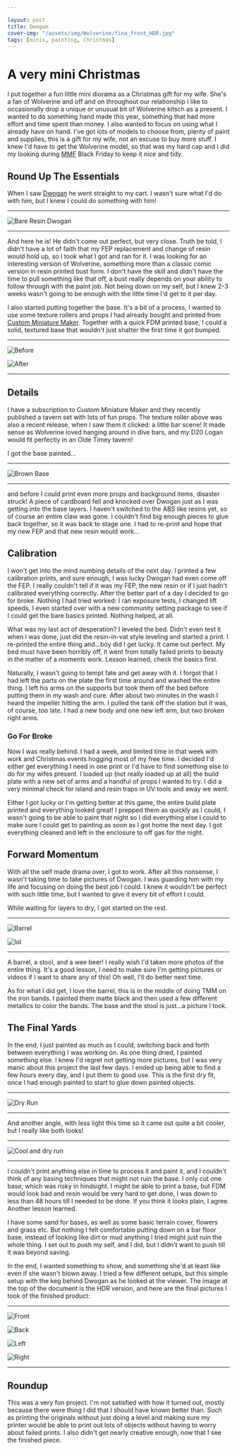 ```yaml
---

layout: post
title: Dwogan
cover-img: "/assets/img/Wolverine/fina_front_HDR.jpg"
tags: [minis, painting, Christmas]
---
```


# A very mini Christmas

I put together a fun little mini diorama as a Christmas gift for my wife. She's a fan of Wolverine and off and on throughout our relationship I like to occasionally drop a unique or unusual bit of Wolverine kitsch as a present. I wanted to do something hand made this year, something that had more effort and time spent than money. I also wanted to focus on using what I already have on hand. I've got lots of models to choose from, plenty of paint and supplies, this is a gift for my wife, not an excuse to buy more stuff. I knew I'd have to get the Wolverine model, so that was my hard cap and I did my looking during [MMF](https://www.myminifactory.com) Black Friday to keep it nice and tidy. 

## Round Up The Essentials

When I saw [Dwogan](https://www.myminifactory.com/object/3d-print-dwogan-mithrilclaw-raging-315971) he went straight to my cart. I wasn't sure what I'd do with him, but I knew I could do something with him!

---
![Bare Resin Dwogan](/assets/img/Wolverine/wolverine_prepped.jpg)

---
And here he is! He didn't come out perfect, but very close. Truth be told, I didn't have a lot of faith that my FEP replacement and change of resin would hold up, so I took what I got and ran for it. I was looking for an interesting version of Wolverine, something more than a classic comic version in resin printed bust form. I don't have the skill and didn't have the time to pull something like that off, a bust really depends on your ability to follow through with the paint job. Not being down on my self, but I knew 2-3 weeks wasn't going to be enough with the little time I'd get to it per day. 



I also started putting together the base. It's a bit of a process, I wanted to use some texture rollers and props I had already bought and printed from [Custom Miniature Maker](https://www.myminifactory.com/users/Custom%20Miniature%20Maker). Together with a quick FDM printed base, I could a solid, textured base that wouldn't just shatter the first time it got bumped. 

---
![Before](/assets/img/Wolverine/slug_rollers-1.jpg)  
  
![After](/assets/img/Wolverine/raw_base-2.jpg)

---

## Details

I have a subscription to Custom Miniature Maker and they recently published a tavern set with lots of fun props. The texture roller above was also a recent release, when I saw them it clicked: a little bar scene! It made sense as Wolverine loved hanging around in dive bars, and my D20 Logan would fit perfectly in an Olde Timey tavern!

I got the base painted...

---

![Brown Base](/assets/img/Wolverine/painted_bases-2.jpg)

---

and before I could print even more props and background items, disaster struck! A piece of cardboard fell and knocked over Dwogan just as I was getting into the base layers. I haven't switched to the ABS like resins yet, so of course an entire claw was gone. I couldn't find big enough pieces to glue back together, so it was back to stage one. I had to re-print and hope that my new FEP and that new resin would work...

## Calibration 

I won't get into the mind numbing details of the next day. I printed a few calibration prints, and sure enough, I was lucky Dwogan had even come off the FEP. I really couldn't tell if it was my FEP, the new resin or if I just hadn't calibrated everything correctly. After the better part of a day I decided to go for broke. Nothing I had tried worked: I ran exposure tests, I changed lift speeds, I even started over with a new community setting package to see if I could get the bare basics printed. Nothing helped, at all.

What was my last act of desperation? I leveled the bed. Didn't even test it when I was done, just did the resin-in-vat style leveling and started a print. I re-printed the entire thing and...boy did I get lucky. It came out perfect. My bed must have been horribly off, it went from totally failed prints to beauty in the matter of a moments work. Lesson learned, check the basics first. 

Naturally, I wasn't going to tempt fate and get away with it. I forgot that I had left the parts on the plate the first time around and washed the entire thing. I left his arms on the supports but took them off the bed before putting them in my wash and cure. After about two minutes in the wash I heard the impeller hitting the arm. I pulled the tank off the station but it was, of course, too late. I had a new body and one new left arm, but two broken right arms. 

### Go For Broke

Now I was really behind. I had a week, and limited time in that week with work and Christmas events hogging most of my free time. I decided I'd either get everything I need in one print or I'd have to find something else to do for my wifes present. I loaded up (not really loaded up at all) the build plate with a new set of arms and a handful of props I wanted to try. I did a very minimal check for island and resin traps in UV tools and away we went. 

Either I got lucky or I'm getting better at this game, the entire build plate printed and everything looked great! I prepped them as quickly as I could, I wasn't going to be able to paint that night so I did everything else I could to make sure I could get to painting as soon as I got home the next day. I got everything cleaned and left in the enclosure to off gas for the night. 

## Forward Momentum

With all the self made drama over, I got to work. After all this nonsense, I wasn't taking time to take pictures of Dwogan. I was guarding him with my life and focusing on doing the best job I could. I knew it wouldn't be perfect with such little time, but I wanted to give it every bit of effort I could. 

While waiting for layers to dry, I got started on the rest. 

---
![Barrel](/assets/img/Wolverine/WIP_barrels-2.jpg)  

![lol](/assets/img/Wolverine/base_stool.jpg)  

---
A barrel, a stool, and a wee beer! I really wish I'd taken more photos of the entire thing. It's a good lesson, I need to make sure I'm getting pictures or videos if I want to share any of this! Oh well, I'll do better next time. 

As for what I did get, I love the barrel, this is in the middle of doing TMM on the iron bands. I painted them matte black and then used a few different metallics to color the bands. The base and the stool is just...a picture I took.

## The Final Yards

In the end, I just painted as much as I could, switching back and forth between everything I was working on. As one thing dried, I painted something else. I knew I'd regret not getting more pictures, but I was very manic about this project the last few days. I ended up being able to find a few hours every day, and I put them to good use. This is the first dry fit, once I had enough painted to start to glue down painted objects. 

---

![Dry Run](/assets/img/Wolverine/test_fit_warm.jpg)  

---
And another angle, with less light this time so it came out quite a bit cooler, but I really like both looks!

---

![Cool and dry run](/assets/img/Wolverine/test_fit_cool.jpg)

---

I couldn't print anything else in time to process it and paint it, and I couldn't think of any basing techniques that might not ruin the base. I only cut one base, which was risky in hindsight. I might be able to print a base, but FDM would look bad and resin would be very hard to get done, I was down to less than 48 hours till I needed to be done. If you think it looks plain, I agree. Another lesson learned. 

I have some sand for bases, as well as some basic terrain cover, flowers and grass etc. But nothing I felt comfortable putting down on a bar floor base, instead of looking like dirt or mud anything I tried might just ruin the whole thing. I set out to push my self, and I did, but I didn't want to push till it was beyond saving. 

In the end, I wanted something to show, and something she'd at least like even if she wasn't blown away. I tried a few different setups, but this simple setup with the keg behind Dwogan as he looked at the viewer. The image at the top of the document is the HDR version, and here are the final pictures I took of the finished product:

---

![Front](/assets/img/Wolverine/final_front.jpg)  

![Back](/assets/img/Wolverine/final_back.jpg)  

![Left](/assets/img/Wolverine/final_left.jpg)  

![Right](/assets/img/Wolverine/final_right.jpg)  

---

## Roundup

This was a very fun project. I'm not satisfied with how it turned out, mostly because there were thing I did that I should have known better than. Such as printing the originals without just doing a level and making sure my printer would be able to print out lots of objects without having to worry about failed prints. I also didn't get nearly creative enough, now that I see the finished piece. 


